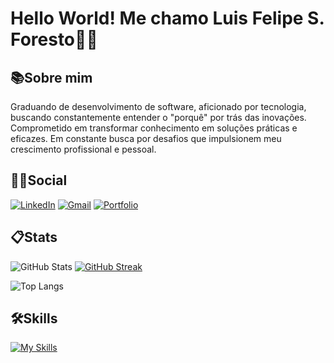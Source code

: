 # Hello World! Me chamo Luis Felipe S. Foresto👋🏼
## 📚Sobre mim
Graduando de desenvolvimento de software, aficionado por tecnologia, buscando constantemente entender o "porquê" por trás das inovações. Comprometido em transformar conhecimento em soluções práticas e eficazes. Em constante busca por desafios que impulsionem meu crescimento profissional e pessoal.

##  🤝🏼Social 
[![LinkedIn](https://img.shields.io/badge/LinkedIn-bf0000?style=for-the-badge&logo=linkedin&logoColor=white)](https://www.linkedin.com/in/lu%C3%ADs-felipe-sousa-foresto-b403132b6)
[![Gmail](https://img.shields.io/badge/Gmail-bf0000?style=for-the-badge&logo=gmail&logoColor=white)](mailto:luisf.foresto@gmail.com)
[![Portfolio](https://img.shields.io/badge/Portfolio-bf0000?style=for-the-badge&logo=todoist&logoColor=white)](https://seulink.com)
## 📋Stats
![GitHub Stats](https://github-readme-stats.vercel.app/api?username=HttpsFelps&theme=transparent&bg_color=242424&border_color=890909&show_icons=true&icon_color=bf0000&title_color=bf0000&text_color=FFF)
[![GitHub Streak](https://streak-stats.demolab.com?user=HttpsFelps&theme=soft-green&date_format=j%20M%5B%20Y%5D&background=242424&border=BF0000&stroke=BF0000&ring=BF0000&fire=EBCD40&currStreakNum=EB6D6D&sideNums=EB5454&currStreakLabel=BF0000&sideLabels=BF0000)](https://git.io/streak-stats)

![Top Langs](https://github-readme-stats-git-masterrstaa-rickstaa.vercel.app/api/top-langs/?username=HttpsFelps&layout=compact&bg_color=242424&border_color=890909&title_color=bf0000&text_color=FFF)

## 🛠️Skills
[![My Skills](https://skillicons.dev/icons?i=html,css,js,py,git,github,vscode)](https://skillicons.dev)
